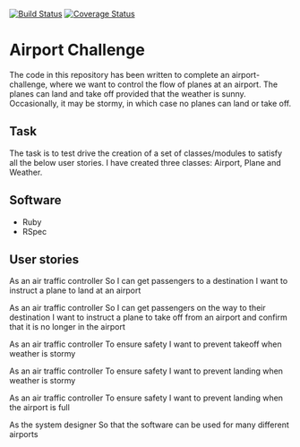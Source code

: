 [![Build Status](https://travis-ci.org/MissDove/airport_challenge.svg?branch=master)](https://travis-ci.org/MissDove/airport_challenge)
[![Coverage Status](https://coveralls.io/repos/github/MissDove/airport_challenge/badge.svg?branch=master)](https://coveralls.io/github/MissDove/airport_challenge?branch=master)


# Airport Challenge

The code in this repository has been written to complete an airport-challenge, where we want to control the flow of planes at an airport. The planes can land and take off provided that the weather is sunny. Occasionally, it may be stormy, in which case no planes can land or take off.

## Task

The task is to test drive the creation of a set of classes/modules to satisfy all the below user stories. I have created three classes: Airport, Plane and Weather.

## Software

* Ruby
* RSpec

## User stories

As an air traffic controller
So I can get passengers to a destination
I want to instruct a plane to land at an airport

As an air traffic controller
So I can get passengers on the way to their destination
I want to instruct a plane to take off from an airport and confirm that it is no longer in the airport

As an air traffic controller
To ensure safety
I want to prevent takeoff when weather is stormy

As an air traffic controller
To ensure safety
I want to prevent landing when weather is stormy

As an air traffic controller
To ensure safety
I want to prevent landing when the airport is full

As the system designer
So that the software can be used for many different airports
